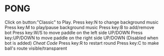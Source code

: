 # PONG
Click on button:"Classic" to Play.
Press key:N to change background music
Press key:M to play/pause background music
Press key:B to add/remove bot
Press key:W/S to move paddle on the left side UP/DOWN
Press key:UP/DOWN to move paddle on the right side UP/DOWN (Disabled when bot is added)
*Cheat Code*
Press key:R to restart round
Press key:C to make ball's route visible/transparent
